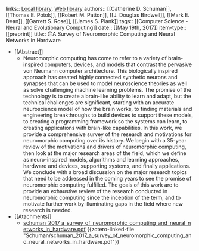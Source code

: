 links:: [Local library](zotero://select/library/items/N38SUKZD), [Web library](https://www.zotero.org/users/8224007/items/N38SUKZD)
authors:: [[Catherine D. Schuman]], [[Thomas E. Potok]], [[Robert M. Patton]], [[J. Douglas Birdwell]], [[Mark E. Dean]], [[Garrett S. Rose]], [[James S. Plank]]
tags:: [[Computer Science - Neural and Evolutionary Computing]]
date:: [[May 19th, 2017]]
item-type:: [[preprint]]
title:: @A Survey of Neuromorphic Computing and Neural Networks in Hardware

- [[Abstract]]
	- Neuromorphic computing has come to refer to a variety of brain-inspired computers, devices, and models that contrast the pervasive von Neumann computer architecture. This biologically inspired approach has created highly connected synthetic neurons and synapses that can be used to model neuroscience theories as well as solve challenging machine learning problems. The promise of the technology is to create a brain-like ability to learn and adapt, but the technical challenges are significant, starting with an accurate neuroscience model of how the brain works, to finding materials and engineering breakthroughs to build devices to support these models, to creating a programming framework so the systems can learn, to creating applications with brain-like capabilities. In this work, we provide a comprehensive survey of the research and motivations for neuromorphic computing over its history. We begin with a 35-year review of the motivations and drivers of neuromorphic computing, then look at the major research areas of the field, which we define as neuro-inspired models, algorithms and learning approaches, hardware and devices, supporting systems, and finally applications. We conclude with a broad discussion on the major research topics that need to be addressed in the coming years to see the promise of neuromorphic computing fulfilled. The goals of this work are to provide an exhaustive review of the research conducted in neuromorphic computing since the inception of the term, and to motivate further work by illuminating gaps in the field where new research is needed.
- [[Atachments]]
	- [schuman_2017_a_survey_of_neuromorphic_computing_and_neural_networks_in_hardware.pdf](zotero://select/library/items/23U6AWCQ) {{zotero-linked-file "Schuman/schuman_2017_a_survey_of_neuromorphic_computing_and_neural_networks_in_hardware.pdf"}}